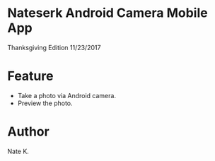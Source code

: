 # Nateserk Android Camera Mobile App

Thanksgiving Edition 11/23/2017

# Feature
* Take a photo via Android camera.
* Preview the photo.

# Author
Nate K.

